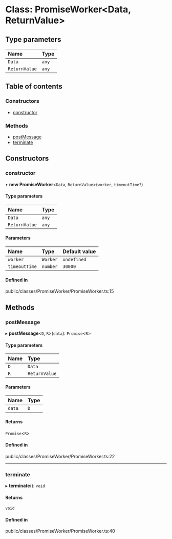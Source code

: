 # Class: PromiseWorker<Data, ReturnValue\>

## Type parameters

| Name | Type |
| :------ | :------ |
| `Data` | `any` |
| `ReturnValue` | `any` |

## Table of contents

### Constructors

- [constructor](../wiki/PromiseWorker#constructor)

### Methods

- [postMessage](../wiki/PromiseWorker#postmessage)
- [terminate](../wiki/PromiseWorker#terminate)

## Constructors

### constructor

• **new PromiseWorker**<`Data`, `ReturnValue`\>(`worker`, `timeoutTime?`)

#### Type parameters

| Name | Type |
| :------ | :------ |
| `Data` | `any` |
| `ReturnValue` | `any` |

#### Parameters

| Name | Type | Default value |
| :------ | :------ | :------ |
| `worker` | `Worker` | `undefined` |
| `timeoutTime` | `number` | `30000` |

#### Defined in

public/classes/PromiseWorker/PromiseWorker.ts:15

## Methods

### postMessage

▸ **postMessage**<`D`, `R`\>(`data`): `Promise`<`R`\>

#### Type parameters

| Name | Type |
| :------ | :------ |
| `D` | `Data` |
| `R` | `ReturnValue` |

#### Parameters

| Name | Type |
| :------ | :------ |
| `data` | `D` |

#### Returns

`Promise`<`R`\>

#### Defined in

public/classes/PromiseWorker/PromiseWorker.ts:22

___

### terminate

▸ **terminate**(): `void`

#### Returns

`void`

#### Defined in

public/classes/PromiseWorker/PromiseWorker.ts:40
